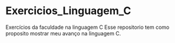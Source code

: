 # Exercicios_Linguagem_C
Exercícios da faculdade na linguagem C
Esse repositorio tem como proposito mostrar meu avanço na linguagem C.

